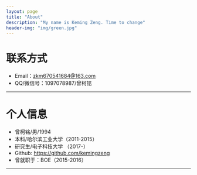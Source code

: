 ```yaml
---
layout: page
title: "About"
description: "My name is Keming Zeng. Time to change"
header-img: "img/green.jpg"
---
```





# 联系方式

*   Email：zkm670541684@163.com
*   QQ/微信号：1097078987/曾柯铭

* * *

# 个人信息

*   曾柯铭/男/1994
*   本科/哈尔滨工业大学（2011-2015）
*   研究生/电子科技大学 （2017-）
*   Github: <https://github.com/kemingzeng>
*   曾就职于：BOE（2015-2016）

* * *
